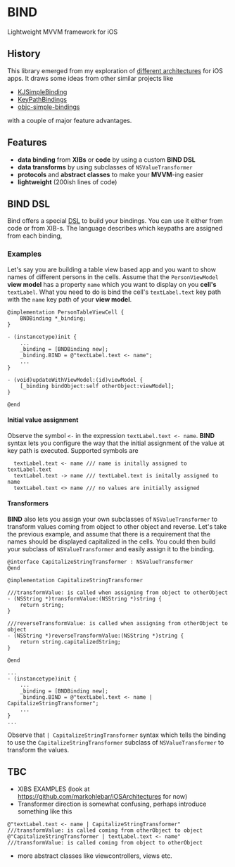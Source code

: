 BIND
====

Lightweight MVVM framework for iOS

## History ##

This library emerged from my exploration of [different architectures](https://github.com/markohlebar/iOSArchitectures) for iOS apps. 
It draws some ideas from other similar projects like 
 - [KJSimpleBinding](https://github.com/kristopherjohnson/KJSimpleBinding)
 - [KeyPathBindings](https://github.com/dewind/KeyPathBindings)
 - [objc-simple-bindings](https://github.com/mruegenberg/objc-simple-bindings)

with a couple of major feature advantages.

## Features ##

- **data binding** from **XIBs** or **code** by using a custom **BIND DSL**
- **data transforms** by using subclasses of `NSValueTransformer`
- **protocols** and **abstract classes** to make your **MVVM**-ing easier
- **lightweight** (200ish lines of code)

## BIND DSL ##

Bind offers a special [DSL](http://en.wikipedia.org/wiki/Domain-specific_language) to build your bindings. 
You can use it either from code or from XIB-s. The language describes which keypaths are assigned from each binding,

### Examples ###

Let's say you are building a table view based app and you want to show names of different persons in the cells. 
Assume that the `PersonViewModel` **view model** has a property `name` which you want to display on you **cell's** `textLabel`. 
What you need to do is bind the cell's `textLabel.text` key path with the `name` key path of your **view model**. 

```
@implementation PersonTableViewCell {
    BNDBinding *_binding;
}

- (instancetype)init {
    ...
    _binding = [BNDBinding new];
    _binding.BIND = @"textLabel.text <- name";
    ...
}

- (void)updateWithViewModel:(id)viewModel {
    [_binding bindObject:self otherObject:viewModel];
}
    
@end
``` 

#### Initial value assignment ####
Observe the symbol `<-` in the expression `textLabel.text <- name`. 
**BIND** syntax lets you configure the way that the initial assignment of the value at key path is executed.
Supported symbols are

```
  textLabel.text <- name /// name is initally assigned to textLabel.text
  textLabel.text -> name /// textLabel.text is initally assigned to name
  textLabel.text <> name /// no values are initially assigned
```

#### Transformers ####
**BIND** also lets you assign your own subclasses of `NSValueTransformer` to transform values coming from object
to other object and reverse. Let's take the previous example, and assume that there is a requirement that the names should be displayed capitalized in the cells. You could then build your subclass of `NSValueTransformer` and easily assign it to the binding.

```
@interface CapitalizeStringTransformer : NSValueTransformer
@end

@implementation CapitalizeStringTransformer 

///transformValue: is called when assigning from object to otherObject
- (NSString *)transformValue:(NSString *)string {
    return string;
}

///reverseTransformValue: is called when assigning from otherObject to object
- (NSString *)reverseTransformValue:(NSString *)string {
    return string.capitalizedString; 
}

@end 

...
- (instancetype)init {
    ...
    _binding = [BNDBinding new];
    _binding.BIND = @"textLabel.text <- name | CapitalizeStringTransformer";
    ...
}
...

```
Observe that `| CapitalizeStringTransformer` syntax which tells the binding to use the `CapitalizeStringTransformer` subclass of `NSValueTransformer` to transform the values. 

## TBC ##
- XIBS EXAMPLES (look at https://github.com/markohlebar/iOSArchitectures for now)
- Transformer direction is somewhat confusing, perhaps introduce something like this 
```
@"textLabel.text <- name | CapitalizeStringTransformer" ///transformValue: is called coming from otherObject to object
@"CapitalizeStringTransformer | textLabel.text <- name" ///transformValue: is called coming from object to otherObject
```
- more abstract classes like viewcontrollers, views etc. 


